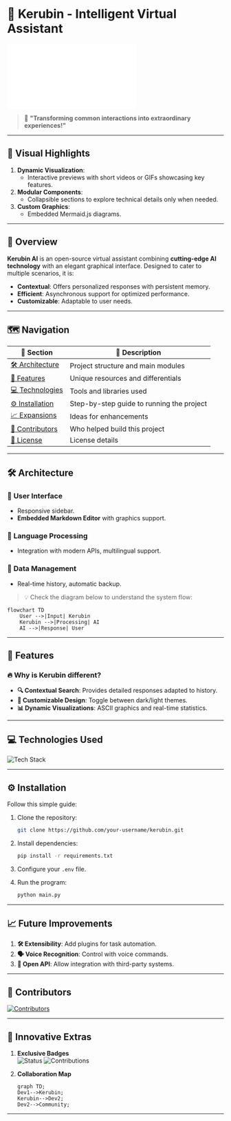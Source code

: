 # 🌌 **Kerubin - Intelligent Virtual Assistant**

![Português](README_pt_br.md)

> 💬 **"Transforming common interactions into extraordinary experiences!"**

---

## 🎨 **Visual Highlights**

1. **Dynamic Visualization**:  
   - Interactive previews with short videos or GIFs showcasing key features.  
2. **Modular Components**:  
   - Collapsible sections to explore technical details only when needed.  
3. **Custom Graphics**:  
   - Embedded Mermaid.js diagrams.  

---

## 📌 **Overview**

**Kerubin AI** is an open-source virtual assistant combining **cutting-edge AI technology** with an elegant graphical interface. Designed to cater to multiple scenarios, it is:  
- **Contextual**: Offers personalized responses with persistent memory.  
- **Efficient**: Asynchronous support for optimized performance.  
- **Customizable**: Adaptable to user needs.  

---

## 🗺️ **Navigation**

| 🌟 Section                        | 📖 Description                                 |
|-----------------------------------|-----------------------------------------------|
| [🛠 Architecture](#-architecture) | Project structure and main modules            |
| [🚀 Features](#-features)         | Unique resources and differentials            |
| [💻 Technologies](#-technologies) | Tools and libraries used                      |
| [⚙️ Installation](#️-installation)| Step-by-step guide to running the project     |
| [📈 Expansions](#-future-improvements)| Ideas for enhancements                     |
| [👥 Contributors](#-contributors) | Who helped build this project                 |
| [📜 License](#-license)           | License details                               |

---

## 🛠 **Architecture**

### 🔹 **User Interface**  
- Responsive sidebar.  
- **Embedded Markdown Editor** with graphics support.  

### 🔹 **Language Processing**  
- Integration with modern APIs, multilingual support.  

### 🔹 **Data Management**  
- Real-time history, automatic backup.  

> 💡 Check the diagram below to understand the system flow:  

```mermaid
flowchart TD
    User -->|Input| Kerubin
    Kerubin -->|Processing| AI
    AI -->|Response| User
```

---

## 🚀 **Features**

### 🔥 **Why is Kerubin different?**
- **🔍 Contextual Search**: Provides detailed responses adapted to history.  
- **🎨 Customizable Design**: Toggle between dark/light themes.  
- **📊 Dynamic Visualizations**: ASCII graphics and real-time statistics.  

---

## 💻 **Technologies Used**

![Tech Stack](https://skillicons.dev/icons?i=python,qt,markdown,vscode)

---

## ⚙️ **Installation**

Follow this simple guide:

1. Clone the repository:  
   ```bash
   git clone https://github.com/your-username/kerubin.git
   ```
2. Install dependencies:  
   ```bash
   pip install -r requirements.txt
   ```
3. Configure your `.env` file.  

4. Run the program:  
   ```bash
   python main.py
   ```

---

## 📈 **Future Improvements**

1. **🛠 Extensibility**: Add plugins for task automation.  
2. **🗣 Voice Recognition**: Control with voice commands.  
3. **📡 Open API**: Allow integration with third-party systems.  

---

## 🤝 **Contributors**

[![Contributors](https://contrib.rocks/image?repo=your-username/kerubin)](https://github.com/your-username/kerubin/graphs/contributors)

---

## 🎨 **Innovative Extras**

1. **Exclusive Badges**  
   ![Status](https://img.shields.io/badge/Status-Stable-green) ![Contributions](https://img.shields.io/badge/Contributions-Open-blue)  

2. **Collaboration Map**  
   ```mermaid
   graph TD;
   Dev1-->Kerubin;
   Kerubin-->Dev2;
   Dev2-->Community;
   ```

--- 
